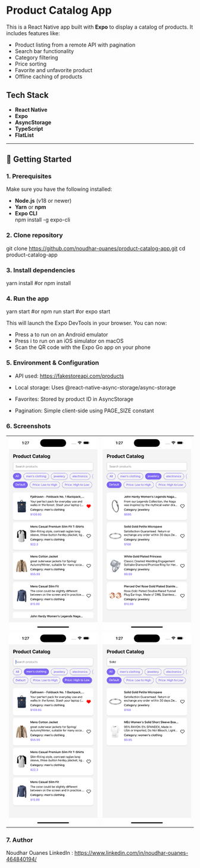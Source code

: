 # Product Catalog App

This is a React Native app built with **Expo** to display a catalog of products. It includes features like:

- Product listing from a remote API with pagination 
- Search bar functionality
- Category filtering
- Price sorting
- Favorite and unfavorite product 
- Offline caching of products


## Tech Stack

- **React Native**
- **Expo**
- **AsyncStorage**
- **TypeScript**
- **FlatList** 

---

## 🚀 Getting Started

### 1. Prerequisites

Make sure you have the following installed:

- **Node.js** (v18 or newer)
- **Yarn** or **npm**
- **Expo CLI**  
  npm install -g expo-cli

### 2. Clone repository
git clone https://github.com/noudhar-ouanes/product-catalog-app.git
cd product-catalog-app

### 3. Install dependencies
yarn install
#or
npm install

### 4. Run the app
yarn start
#or
npm run start
#or
expo start

This will launch the Expo DevTools in your browser. You can now:
- Press a to run on an Android emulator
- Press i to run on an iOS simulator on macOS
- Scan the QR code with the Expo Go app on your phone


### 5. Environment & Configuration

- API used: https://fakestoreapi.com/products

- Local storage: Uses @react-native-async-storage/async-storage

- Favorites: Stored by product ID in AsyncStorage

- Pagination: Simple client-side using PAGE_SIZE constant

### 6. Screenshots

<table>
  <tr>
    <td><img src="./assets/images/screenshots/productFavorite.png" alt="Product Screen" width="300"/></td>
    <td><img src="./assets/images/screenshots/filtredProductScreen.png" alt="Filter Screen" width="300"/></td>
  </tr>
  <tr>
    <td><img src="./assets/images/screenshots/sortedProduct.png" alt="Sort Screen" width="300"/></td>
    <td><img src="./assets/images/screenshots/searchScreen.png" alt="Search Screen" width="300"/></td>
  </tr>
</table>

### 7. Author

Noudhar Ouanes
LinkedIn : https://www.linkedin.com/in/noudhar-ouanes-464840194/